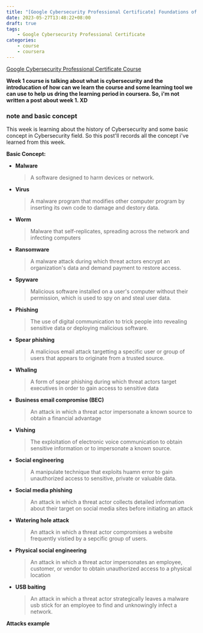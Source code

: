 ```yaml
---
title: "[Google Cybersecurity Professional Certificate] Foundations of Cybersecurity - Week 2 note"
date: 2023-05-27T13:48:22+08:00
draft: true
tags:
    - Google Cybersecurity Professional Certificate
categories:
    - course
    - coursera
---
```


[Google Cybersecurity Professional Certificate Course](https://www.coursera.org/professional-certificates/google-cybersecurity#courses)

**Week 1 course is talking about what is cybersecurity and the introducation of how can we learn the course and some learning tool we can use to help us dring the learning period in coursera. So, i'm not written a post about week 1. XD**

### note and basic concept

This week is learning about the history of Cybersecurity and some basic concept in Cybersecurity field. So this post'll records all the concept i've learned from this week.

**Basic Concept:**

- **Malware**
    > A software designed to harm devices or network.
- **Virus**
    > A malware program that modifies other computer program by inserting its own code to damage and destory data.
- **Worm**
    > Malware that self-replicates, spreading across the network and infecting computers
- **Ransomware**
    > A malware attack during which threat actors encrypt an organization's data and demand payment to restore access.
- **Spyware**
    > Malicious software installed on a user's computer without their permission, which is used to spy on and steal user data.
- **Phishing**
    > The use of digital communication to trick people into revealing sensitive data or deploying malicious software.
- **Spear phishing**
    > A malicious email attack targetting a specific user or group of users that appears to originate from a trusted source.
- **Whaling**
    > A form of spear phishing during which threat actors target executives in order to gain access to sensitive data
- **Business email compromise (BEC)**
    > An attack in which a threat actor impersonate a known source to obtain a financial advantage
- **Vishing**
    > The exploitation of electronic voice communication to obtain sensitive information or to impersonate a known source.
- **Social engineering**
    > A manipulate technique that exploits huamn error to gain unauthorized access to sensitive, private or valuable data.
- **Social media phishing**
    > An attack in which a threat actor collects detailed information about their target on social media sites before initiating an attack
- **Watering hole attack**
    > An attack in which a threat actor compromises a website frequently vistied by a sepcific group of users.
- **Physical social engineering**
    > An attack in which a threat actor impersonates an employee, customer, or vendor to obtain unauthorized access to a physical location
- **USB baiting**
    > An attack in which a threat actor strategically leaves a malware usb stick for an employee to find and unknowingly infect a network.

**Attacks example**